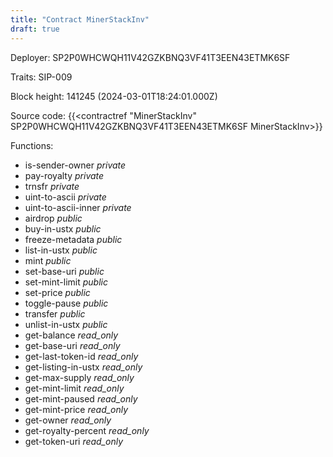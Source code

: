 ```yaml
---
title: "Contract MinerStackInv"
draft: true
---
```

Deployer: SP2P0WHCWQH11V42GZKBNQ3VF41T3EEN43ETMK6SF

Traits:
SIP-009 



Block height: 141245 (2024-03-01T18:24:01.000Z)

Source code: {{<contractref "MinerStackInv" SP2P0WHCWQH11V42GZKBNQ3VF41T3EEN43ETMK6SF MinerStackInv>}}

Functions:

* is-sender-owner _private_
* pay-royalty _private_
* trnsfr _private_
* uint-to-ascii _private_
* uint-to-ascii-inner _private_
* airdrop _public_
* buy-in-ustx _public_
* freeze-metadata _public_
* list-in-ustx _public_
* mint _public_
* set-base-uri _public_
* set-mint-limit _public_
* set-price _public_
* toggle-pause _public_
* transfer _public_
* unlist-in-ustx _public_
* get-balance _read_only_
* get-base-uri _read_only_
* get-last-token-id _read_only_
* get-listing-in-ustx _read_only_
* get-max-supply _read_only_
* get-mint-limit _read_only_
* get-mint-paused _read_only_
* get-mint-price _read_only_
* get-owner _read_only_
* get-royalty-percent _read_only_
* get-token-uri _read_only_
